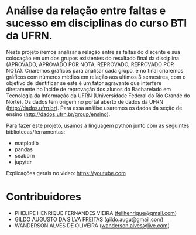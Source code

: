 # Análise da relação entre faltas e sucesso em disciplinas do curso BTI da UFRN.
Neste projeto iremos analisar a relação entre as faltas do discente e sua colocação em um dos grupos existentes do resultado final da disciplina (APROVADO, APROVADO POR NOTA, REPROVADO, REPROVADO POR NOTA). Criaremos gráficos para analisar cada grupo, e no final criaremos gráficos com números médios em relação aos ultimos 3 semestres, com o objetivo de identificar se este é um fator agravante que interfere diretamente no íncide de reprovação dos alunos do Bacharelado em Tecnologia da Informação da UFRN (Universidade Federal do Rio Grande do Norte).
Os dados tem origem no portal aberto de dados da UFRN (http://dados.ufrn.br). Para essa análise usaremos os dados da seção de 
ensino (http://dados.ufrn.br/group/ensino).

Para fazer este projeto, usamos a linguagem python junto com as seguintes bibliotecas/ferramentas: 
  - matplotlib
  - pandas
  - seaborn
  - jupyter

Explicações gerais no video: https://youtube.com

# Contribuidores
* PHELIPE HENRIQUE FERNANDES VIEIRA (felihenrique@gmail.com)
* GILDO AUGUSTO DA SILVA FREITAS (gildo.augu@gmail.com)
* WANDERSON ALVES DE OLIVEIRA (wanderson.alves@live.com)
